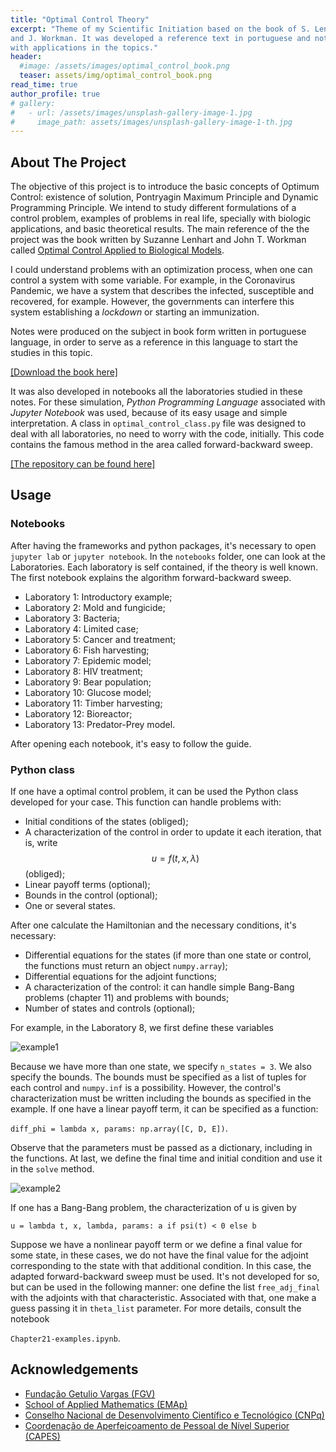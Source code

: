 ```yaml
---
title: "Optimal Control Theory"
excerpt: "Theme of my Scientific Initiation based on the book of S. Lenhart
and J. Workman. It was developed a reference text in portuguese and notebooks
with applications in the topics."
header:
  #image: /assets/images/optimal_control_book.png
  teaser: assets/img/optimal_control_book.png
read_time: true
author_profile: true
# gallery:
#   - url: /assets/images/unsplash-gallery-image-1.jpg
#     image_path: assets/images/unsplash-gallery-image-1-th.jpg
---
```


## About The Project

The objective of this project is to introduce the basic concepts of Optimum
Control: existence of solution, Pontryagin Maximum Principle and Dynamic 
Programming Principle. We intend to study different formulations of a control problem, 
examples of problems in real life, specially with biologic applications, and
basic theoretical results. The main reference of the the project was the book written by Suzanne Lenhart and John T. Workman called
[Optimal Control Applied to Biological
Models](https://www.routledge.com/Optimal-Control-Applied-to-Biological-Models/Lenhart-Workman/p/book/9781584886402#:~:text=Optimal%20Control%20Applied%20to%20Biological%20Models%20thoroughly%20develops%20the%20mathematical,this%20theory%20to%20biological%20models.&text=In%20addition%2C%20the%20authors%20introduce,partial%20differential%20equations%20(PDEs).).

I could understand problems with an optimization process,
when one can control a system with some variable. For example, in the
Coronavirus Pandemic, we have a system that describes the infected,
susceptible and recovered, for example. However, the governments can interfere
this system establishing a *lockdown* or starting an immunization. 

Notes were produced on the subject in book form written in portuguese language, in order to serve as a reference in this language to start the studies in this topic. 

[[Download the book here]](https://github.com/lucasmoschen/Optimal_Control_Biological/blob/master/notes/book.pdf)

It was also developed in notebooks all the laboratories studied in these
notes. For these simulation, *Python Programming Language* associated with
*Jupyter Notebook* was used, because of its easy usage and simple
interpretation. A class in `optimal_control_class.py` file was designed to
deal with all laboratories, no need to worry with the code, initially. This
code contains the famous method in the area called forward-backward sweep.

[[The repository can be found here]](https://github.com/lucasmoschen/optimal-control-biological)

## Usage

### Notebooks 

After having the frameworks and python packages, it's necessary to open `jupyter lab` or `jupyter notebook`. In the `notebooks` folder, one can look at the Laboratories. Each laboratory is self contained, if the theory is well known. The first notebook explains the algorithm forward-backward sweep. 

- Laboratory 1: Introductory example; 
- Laboratory 2: Mold and fungicide;
- Laboratory 3: Bacteria; 
- Laboratory 4: Limited case; 
- Laboratory 5: Cancer and treatment; 
- Laboratory 6: Fish harvesting; 
- Laboratory 7: Epidemic model; 
- Laboratory 8: HIV treatment; 
- Laboratory 9: Bear population; 
- Laboratory 10: Glucose model; 
- Laboratory 11: Timber harvesting; 
- Laboratory 12: Bioreactor; 
- Laboratory 13: Predator-Prey model. 

After opening each notebook, it's easy to follow the guide. 

### Python class

If one have a optimal control problem, it can be used the Python class developed for your case. This function can handle problems with: 

- Initial conditions of the states (obliged); 
- A characterization of the control in order to update it each iteration, that is, write $$u = f(t, x, \lambda)$$ (obliged); 
- Linear payoff terms (optional); 
- Bounds in the control (optional); 
- One or several states.

After one calculate the Hamiltonian and the necessary conditions, it's necessary: 

- Differential equations for the states (if more than one state or control, the functions must return an object `numpy.array`); 
- Differential equations for the adjoint functions; 
- A characterization of the control: it can handle simple Bang-Bang problems (chapter 11) and problems with bounds; 
- Number of states and controls (optional); 

For example, in the Laboratory 8, we first define these variables 

![example1](/assets/images/example-1.png)

Because we have more than one state, we specify `n_states = 3`. We also specify the bounds. The bounds must be specified as a list of tuples for each control and `numpy.inf` is a possibility. However, the control's characterization must be written including the bounds as specified in the example. If one have a linear payoff term, it can be specified as a function: 

`diff_phi = lambda x, params: np.array([C, D, E])`. 

Observe that the parameters must be passed as a dictionary, including in the functions. At last, we define the final time and initial condition and use it in the `solve` method. 

![example2](/assets/images/example-2.png)

If one has a Bang-Bang problem, the characterization of u is given by 

`u = lambda t, x, lambda, params: a if psi(t) < 0 else b` 

Suppose we have a nonlinear payoff term or we define a final value for some state, in these cases, we do not have the final value for the adjoint corresponding to the state with that additional condition. In this case, the adapted forward-backward sweep must be used. It's not developed for so, but can be used in the following manner: one define the list `free_adj_final` with the adjoints with that characteristic. Associated with that, one make a guess passing it in `theta_list` parameter. For more details, consult the notebook 

`Chapter21-examples.ipynb`. 

## Acknowledgements

* [Fundação Getulio Vargas (FGV)]()
* [School of Applied Mathematics (EMAp)]()
* [Conselho Nacional de Desenvolvimento Científico e Tecnológico (CNPq)](https://www.gov.br/cnpq/pt-br)
* [Coordenação de Aperfeiçoamento de Pessoal de Nível Superior (CAPES)](https://www.gov.br/capes/pt-br)